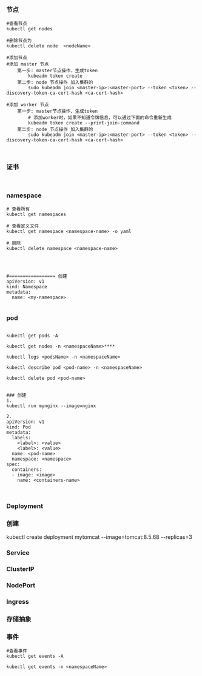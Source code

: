 
### 节点
```text
#查看节点
kubectl get nodes

#删除节点为
kubectl delete node  <nodeName>

#添加节点
#添加 master 节点
    第一步: master节点操作、生成token
        kubeadm token create
    第二步: node 节点操作 加入集群的
        sudo kubeadm join <master-ip>:<master-port> --token <token> --discovery-token-ca-cert-hash <ca-cert-hash>
        
#添加 worker 节点
    第一步: master节点操作、生成token
        # 添加worker时，如果不知道令牌信息，可以通过下面的命令重新生成
        kubeadm token create --print-join-command
    第二步: node 节点操作 加入集群的
        sudo kubeadm join <master-ip>:<master-port> --token <token> --discovery-token-ca-cert-hash <ca-cert-hash>



```

### 证书
```text


```

### namespace
```text
# 查看所有
kubectl get namespaces

# 查看定义文件
kubectl get namespace <namespace-name> -o yaml

# 删除
kubectl delete namespace <namespace-name>




#================= 创建
apiVersion: v1
kind: Namespace
metadata:
  name: <my-namespace>


```


### pod
```text

kubectl get pods -A

kubectl get nodes -n <namespaceName>****

kubectl logs <podsName> -n <namespaceName>

kubectl describe pod <pod-name> -n <namespaceName>

kubectl delete pod <pod-name>


### 创建
1. 
kubectl run mynginx --image=nginx

2.
apiVersion: v1
kind: Pod
metadata:
  labels:
    <label>: <value>
    <label>: <value>
  name: <pod-name>
  namespace: <namespace>
spec:
  containers:
  - image: <image>
    name: <containers-name>



```

### Deployment


### 创建
kubectl create deployment mytomcat --image=tomcat:8.5.68 --replicas=3


### Service


### ClusterIP


### NodePort

### Ingress

### 存储抽象



### 事件
```text
#查看事件
kubectl get events -A

kubectl get events -n <namespaceName>




```